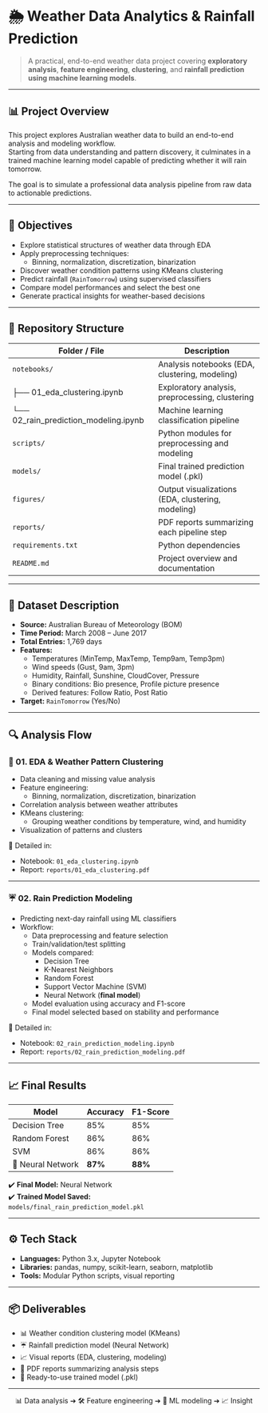 # 🌦️ Weather Data Analytics & Rainfall Prediction

> A practical, end-to-end weather data project covering **exploratory analysis**, **feature engineering**, **clustering**, and **rainfall prediction using machine learning models**.

---

## 📊 Project Overview

This project explores Australian weather data to build an end-to-end analysis and modeling workflow.  
Starting from data understanding and pattern discovery, it culminates in a trained machine learning model capable of predicting whether it will rain tomorrow.

The goal is to simulate a professional data analysis pipeline from raw data to actionable predictions.

---

## 🎯 Objectives

- Explore statistical structures of weather data through EDA
- Apply preprocessing techniques:
  - Binning, normalization, discretization, binarization
- Discover weather condition patterns using KMeans clustering
- Predict rainfall (`RainTomorrow`) using supervised classifiers
- Compare model performances and select the best one
- Generate practical insights for weather-based decisions

---

## 📂 Repository Structure

| Folder / File                 | Description                                          |
|-------------------------------|------------------------------------------------------|
| `notebooks/`                  | Analysis notebooks (EDA, clustering, modeling)       |
| ├── 01_eda_clustering.ipynb   | Exploratory analysis, preprocessing, clustering      |
| └── 02_rain_prediction_modeling.ipynb | Machine learning classification pipeline      |
| `scripts/`                    | Python modules for preprocessing and modeling        |
| `models/`                     | Final trained prediction model (.pkl)                |
| `figures/`                    | Output visualizations (EDA, clustering, modeling)    |
| `reports/`                    | PDF reports summarizing each pipeline step           |
| `requirements.txt`            | Python dependencies                                  |
| `README.md`                   | Project overview and documentation                   |

---

## 🧩 Dataset Description

- **Source:** Australian Bureau of Meteorology (BOM)  
- **Time Period:** March 2008 – June 2017  
- **Total Entries:** 1,769 days  
- **Features:**  
  - Temperatures (MinTemp, MaxTemp, Temp9am, Temp3pm)
  - Wind speeds (Gust, 9am, 3pm)
  - Humidity, Rainfall, Sunshine, CloudCover, Pressure
  - Binary conditions: Bio presence, Profile picture presence
  - Derived features: Follow Ratio, Post Ratio
- **Target:** `RainTomorrow` (Yes/No)

---

## 🔍 Analysis Flow

### 🧪 01. EDA & Weather Pattern Clustering

- Data cleaning and missing value analysis
- Feature engineering:
  - Binning, normalization, discretization, binarization
- Correlation analysis between weather attributes
- KMeans clustering:
  - Grouping weather conditions by temperature, wind, and humidity
- Visualization of patterns and clusters

📄 Detailed in:  
- Notebook: `01_eda_clustering.ipynb`  
- Report: `reports/01_eda_clustering.pdf`

---

### ☔️ 02. Rain Prediction Modeling

- Predicting next-day rainfall using ML classifiers
- Workflow:
  - Data preprocessing and feature selection
  - Train/validation/test splitting
  - Models compared:
    - Decision Tree
    - K-Nearest Neighbors
    - Random Forest
    - Support Vector Machine (SVM)
    - Neural Network (**final model**)
  - Model evaluation using accuracy and F1-score
  - Final model selected based on stability and performance

📄 Detailed in:  
- Notebook: `02_rain_prediction_modeling.ipynb`  
- Report: `reports/02_rain_prediction_modeling.pdf`

---

## 📈 Final Results

| Model                 | Accuracy | F1-Score |
|-----------------------|----------|----------|
| Decision Tree         | 85%      | 85%      |
| Random Forest         | 86%      | 86%      |
| SVM                   | 86%      | 86%      |
| 🌟 Neural Network     | **87%**  | **88%**  |

✔️ **Final Model:** Neural Network  
✔️ **Trained Model Saved:**  
`models/final_rain_prediction_model.pkl`

---

## ⚙️ Tech Stack

- **Languages:** Python 3.x, Jupyter Notebook  
- **Libraries:** pandas, numpy, scikit-learn, seaborn, matplotlib  
- **Tools:** Modular Python scripts, visual reporting

---

## 📦 Deliverables

- 📊 Weather condition clustering model (KMeans)
- ☔️ Rainfall prediction model (Neural Network)
- 📈 Visual reports (EDA, clustering, modeling)
- 📄 PDF reports summarizing analysis steps
- 📁 Ready-to-use trained model (.pkl)

---

<p align="center">
  📊 Data analysis ➔ 🛠️ Feature engineering ➔ 🤖 ML modeling ➔ 📈 Insight
</p>
